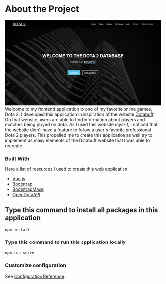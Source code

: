 # About the Project

![dota_frontpage.png](/frontpage.png)
Welcome to my frontend application to one of my favorite online games, Dota 2. I developed this application in inspiration of the website [Dotabuff](https://www.dotabuff.com/). On that website, users are able to find information about players and matches being played on dota. As I used this website myself, I noticed that the website didn't have a feature to follow a user's favorite professional Dota 2 players. This propelled me to create this application as well try to implement as many elements of the Dotabuff website that I was able to recreate.

### Built With

Here a list of resources I used to create this web application

- [Vue.js](https://vuejs.org/)
- [Bootstrap](https://getbootstrap.com/)
- [BootstrapMade](https://bootstrapmade.com/)
- [OpenDotaAPI](https://docs.opendota.com/)

## Type this command to install all packages in this application

```
npm install
```

### Type this command to run this application locally

```
npm run serve
```

### Customize configuration

See [Configuration Reference](https://cli.vuejs.org/config/).
